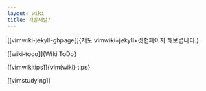 ```yaml
---
layout: wiki
title: 개발새발?
---
```


[[vimwiki-jekyll-ghpage]]{저도 vimwiki+jekyll+깃헙페이지 해보렵니다.}

[[wiki-todo]]{Wiki ToDo}

[[vimwikitips]]{vim(wiki) tips}

[[vimstudying]]

